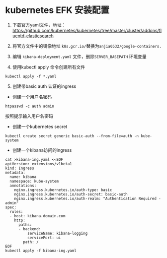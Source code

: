 # kubernetes EFK 安装配置

1. 下载官方yaml文件，地址： https://github.com/kubernetes/kubernetes/tree/master/cluster/addons/fluentd-elasticsearch

2. 将官方文件中的镜像地址 `k8s.gcr.io/`替换为`anjia0532/google-containers.`

3. 编辑 `kibana-deployment.yaml` 文件，删除`SERVER_BASEPATH` 环境变量

4. 使用kubectl apply 命令创建所有文件

```
kubectl apply -f *.yaml
```

5. 创建带basic auth 认证的ingress

* 创建一个用户名密码
    
```
htpasswd -c auth admin
```

按照提示输入用户名密码

* 创建一个kubernetes secret

```
kubectl create secret generic basic-auth --from-file=auth -n kube-system
```

* 创建一个kibana访问的ingress

```
cat >kibana-ing.yaml <<EOF
apiVersion: extensions/v1beta1
kind: Ingress
metadata:
  name: kibana
  namespace: kube-system
  annotations:
    nginx.ingress.kubernetes.io/auth-type: basic
    nginx.ingress.kubernetes.io/auth-secret: basic-auth
    nginx.ingress.kubernetes.io/auth-realm: "Authentication Required - admin"
spec:
  rules:
  - host: kibana.domain.com
    http:
      paths:
      - backend:
          serviceName: kibana-logging
          servicePort: ui
        path: /
EOF
kubectl apply -f kibana-ing.yaml
```